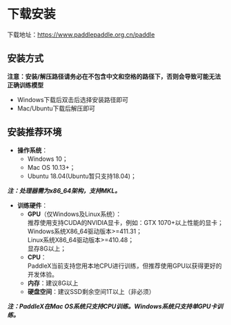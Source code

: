 # 下载安装

下载地址：https://www.paddlepaddle.org.cn/paddle


## 安装方式

**注意：安装/解压路径请务必在不包含中文和空格的路径下，否则会导致可能无法正确训练模型**

- Windows下载后双击后选择安装路径即可
- Mac/Ubuntu下载后解压即可


## 安装推荐环境

* **操作系统**：
  * Windows 10；
  * Mac OS 10.13+；
  * Ubuntu 18.04(Ubuntu暂只支持18.04)；

***注：处理器需为x86_64架构，支持MKL。***

* **训练硬件**：  
  * **GPU**（仅Windows及Linux系统）：  
    推荐使用支持CUDA的NVIDIA显卡，例如：GTX 1070+以上性能的显卡；  
    Windows系统X86_64驱动版本>=411.31；  
    Linux系统X86_64驱动版本>=410.48；  
    显存8G以上；  
  * **CPU**：  
    PaddleX当前支持您用本地CPU进行训练，但推荐使用GPU以获得更好的开发体验。
  * **内存**：建议8G以上  
  * **硬盘空间**：建议SSD剩余空间1T以上（非必须）  

***注：PaddleX在Mac OS系统只支持CPU训练。Windows系统只支持单GPU卡训练。***

